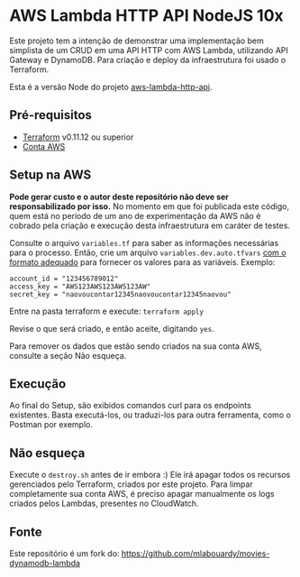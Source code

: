 # AWS Lambda HTTP API NodeJS 10x

Este projeto tem a intenção de demonstrar uma implementação bem simplista de um CRUD em uma API HTTP com AWS Lambda, utilizando API Gateway e DynamoDB.
Para criação e deploy da infraestrutura foi usado o Terraform.

Esta é a versão Node do projeto [aws-lambda-http-api](https://github.com/leandrodelsole/aws-lambda-http-api).


## Pré-requisitos
* [Terraform](https://www.terraform.io/downloads.html) v0.11.12 ou superior
* [Conta AWS](https://portal.aws.amazon.com/billing/signup)

## Setup na AWS

**Pode gerar custo e o autor deste repositório não deve ser responsabilizado por isso.** 
No momento em que foi publicada este código, quem está no período de um ano de experimentação da AWS não é cobrado pela criação e execução desta infraestrutura em caráter de testes.

Consulte o arquivo `variables.tf` para saber as informações necessárias para o processo. Então, crie um arquivo `variables.dev.auto.tfvars` [com o formato adequado](https://learn.hashicorp.com/terraform/getting-started/variables.html) para fornecer os valores para as variáveis. Exemplo:
```
account_id = "123456789012"
access_key = "AWS123AWS123AWS123AW"
secret_key = "naovoucontar12345naovoucontar12345naovou"
```

Entre na pasta terraform e execute:
`terraform apply`

Revise o que será criado, e então aceite, digitando `yes`.

Para remover os dados que estão sendo criados na sua conta AWS, consulte a seção Não esqueça.

## Execução

Ao final do Setup, são exibidos comandos curl para os endpoints existentes. Basta executá-los, ou traduzi-los para outra ferramenta, como o Postman por exemplo.

## Não esqueça

Execute o `destroy.sh` antes de ir embora :)
Ele irá apagar todos os recursos gerenciados pelo Terraform, criados por este projeto.
Para limpar completamente sua conta AWS, é preciso apagar manualmente os logs criados pelos Lambdas, presentes no CloudWatch.

## Fonte

Este repositório é um fork do:
https://github.com/mlabouardy/movies-dynamodb-lambda
